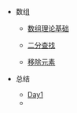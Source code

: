 <!-- Docsify/_sidebar.md -->

* 数组

  * [数组理论基础](array/Definition.md)

  * [二分查找](array/Binary-Search.md)
  * [移除元素](array/RemeoveElement.md)

* 总结
  * [Day1](summary/Day1.md)
  * 

